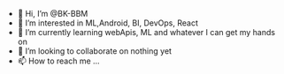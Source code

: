 - 👋 Hi, I’m @BK-BBM
- 👀 I’m interested in ML,Android, BI, DevOps, React
- 🌱 I’m currently learning webApis, ML and whatever I can get my hands on
- 💞️ I’m looking to collaborate on nothing yet
- 📫 How to reach me ...

<!---
BK-BBM/BK-BBM is a ✨ special ✨ repository because its `README.md` (this file) appears on your GitHub profile.
You can click the Preview link to take a look at your changes.
--->
